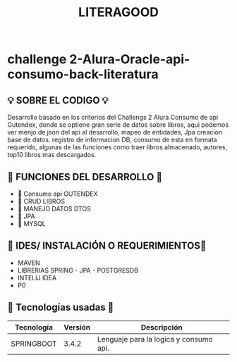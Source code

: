 <div align="center">
  <h1 align="center">
    LITERAGOOD
    <br />
    <br />

  </h1>
</div>


# challenge 2-Alura-Oracle-api-consumo-back-literatura


## 💡 SOBRE EL CODIGO 💡
Desarrollo basado en los criterios del Challengs 2 Alura Consumo de api Gutendex, donde se optiene gran serie de datos sobre libros, aqui podemos ver menjo de json del api al desarrollo, mapeo de entidades, Jpa creacion base de datos. registro de informacion DB, consumo de esta en formata requerido, algunas de las funciones como traer libros almacenado, autores, top10 libros mas descargados.


## 🌟 FUNCIONES DEL DESARROLLO 🌟

- 🌟 Consumo api GUTENDEX
- 🌟 CRUD LIBROS
- 🌟 MANEJO DATOS DTOS
- 🌟 JPA
- 🌟 MYSQL

## 🌟 IDES/ INSTALACIÓN O REQUERIMIENTOS🌟
- MAVEN
- LIBRERIAS SPRING - JPA - POSTGRESDB
- INTELIJ IDEA
- P0


## 🌟 Tecnologías usadas 🌟
| Tecnología | Versión | Descripción                                                                     |
|------------|---------|---------------------------------------------------------------------------------|
|SPRINGBOOT       | 3.4.2       | Lenguaje para la logica y consumo api. |
